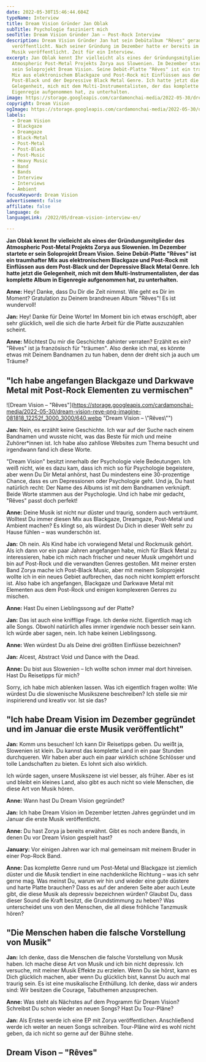 ```yaml
---
date: 2022-05-30T15:46:44.604Z
typeName: Interview
title: Dream Vision Gründer Jan Oblak
subTitle: Psychologie fasziniert mich
seoTitle: Dream Vision Gründer Jan – Post-Rock Interview
description: Dream Vision Gründer Jan hat sein Debütalbum "Rêves" gerade
  veröffentlicht. Nach seiner Gründung im Dezember hatte er bereits im Januar
  Musik veröffentlicht. Zeit für ein Interview.
excerpt: Jan Oblak kennt Ihr vielleicht als eines der Gründungsmitglieder des
  Atmospheric Post-Metal Projekts Zorya aus Slowenien. Im Dezember startete er
  sein Soloprojekt Dream Vision. Seine Debüt-Platte "Rêves" ist ein traumhafter
  Mix aus elektronischem Blackgaze und Post-Rock mit Einflüssen aus dem
  Post-Black und der Depressive Black Metal Genre. Ich hatte jetzt die
  Gelegenheit, mich mit dem Multi-Instrumentalisten, der das komplette Album in
  Eigenregie aufgenommen hat, zu unterhalten.
image: https://storage.googleapis.com/cardamonchai-media/2022-05-30/dream-vision-jan-jpg-imagine-080808_191a12_1024_768/640.webp
copyright: Dream Vision
ogImage: https://storage.googleapis.com/cardamonchai-media/2022-05-30/dream-vision-jan-fb-jpg-imagine-080808_191a13_1200_628/640.webp
labels:
  - Dream Vision
  - Blackgaze
  - Dreamgaze
  - Black-Metal
  - Post-Metal
  - Post-Black
  - Post-Music
  - Heavy Music
  - Band
  - Bands
  - Interview
  - Interviews
  - Ambient
focusKeyword: Dream Vision
advertisement: false
affiliate: false
language: de
languageLink: /2022/05/dream-vision-interview-en/

---
```


**Jan Oblak kennt Ihr vielleicht als eines der Gründungsmitglieder des Atmospheric Post-Metal Projekts Zorya aus Slowenien. Im Dezember startete er sein Soloprojekt Dream Vision. Seine Debüt-Platte "Rêves" ist ein traumhafter Mix aus elektronischem Blackgaze und Post-Rock mit Einflüssen aus dem Post-Black und der Depressive Black Metal Genre. Ich hatte jetzt die Gelegenheit, mich mit dem Multi-Instrumentalisten, der das komplette Album in Eigenregie aufgenommen hat, zu unterhalten.**

**Anne:** Hey! Danke, dass Du Dir die Zeit nimmst. Wie geht es Dir im Moment? Gratulation zu Deinem brandneuen Album "Rêves"! Es ist wundervoll!

**Jan:** Hey! Danke für Deine Worte! Im Moment bin ich etwas erschöpft, aber sehr glücklich, weil die sich die harte Arbeit für die Platte auszuzahlen scheint.

**Anne:** Möchtest Du mir die Geschichte dahinter verraten? Erzählt es ein? "Rêves" ist ja französisch für "träumen". Also denke ich mal, es könnte etwas mit Deinem Bandnamen zu tun haben, denn der dreht sich ja auch um Träume?

## "Ich habe angefangen Blackgaze und Darkwave Metal mit Post-Rock Elementen zu vermischen"

![Dream Vision – "Rêves"](https://storage.googleapis.com/cardamonchai-media/2022-05-30/dream-vision-reve-png-imagine-081818_12252f_3000_3000/640.webp "Dream Vision – \\"Rêves\\"")

**Jan:** Nein, es erzählt keine Geschichte. Ich war auf der Suche nach einem Bandnamen und wusste nicht, was das Beste für mich und meine Zuhörer\*innen ist. Ich habe also zahllose Websites zum Thema besucht und irgendwann fand ich diese Worte.

"Dream Vision" besitzt innerhalb der Psychologie viele Bedeutungen. Ich weiß nicht, wie es dazu kam, dass ich mich so für Psychologie begeistere, aber wenn Du Dir Metal anhörst, hast Du mindestens eine 30-prozentige Chance, dass es um Depressionen oder Psychologie geht. Und ja, Du hast natürlich recht: Der Name des Albums ist mit dem Bandnamen verknüpft. Beide Worte stammen aus der Psychologie. Und ich habe mir gedacht, "Rêves" passt doch perfekt!

**Anne:** Deine Musik ist nicht nur düster und traurig, sondern auch verträumt. Wolltest Du immer diesen Mix aus Blackgaze, Dreamgaze, Post-Metal und Ambient machen? Es klingt so, als würdest Du Dich in dieser Welt sehr zu Hause fühlen – was wunderschön ist.

**Jan:** Oh nein. Als Kind habe ich vorwiegend Metal und Rockmusik gehört. Als ich dann vor ein paar Jahren angefangen habe, mich für Black Metal zu interessieren, habe ich mich nach frischer und neuer Musik umgehört und bin auf Post-Rock und die verwandten Genres gestoßen. Mit meiner ersten Band Zorya mache ich Post-Black Music, aber mit meinem Soloprojekt wollte ich in ein neues Gebiet aufbrechen, das noch nicht komplett erforscht ist. Also habe ich angefangen, Blackgaze und Darkwave Metal mit Elementen aus dem Post-Rock und einigen komplexeren Genres zu mischen.

**Anne:** Hast Du einen Lieblingssong auf der Platte?

**Jan:** Das ist auch eine knifflige Frage. Ich denke nicht. Eigentlich mag ich alle Songs. Obwohl natürlich alles immer irgendwie noch besser sein kann. Ich würde aber sagen, nein. Ich habe keinen Lieblingssong.

**Anne:** Wen würdest Du als Deine drei größten Einflüsse bezeichnen?

**Jan:** Alcest, Abstract Void und Dance with the Dead.

**Anne:** Du bist aus Slowenien – Ich wollte schon immer mal dort hinreisen. Hast Du Reisetipps für mich?

Sorry, ich habe mich ablenken lassen. Was ich eigentlich fragen wollte: Wie würdest Du die slowenische Musikszene beschreiben? Ich stelle sie mir inspirierend und kreativ vor. Ist sie das?

## "Ich habe Dream Vision im Dezember gegründet und im Januar die erste Musik veröffentlicht"

**Jan:** Komm uns besuchen! Ich kann Dir Reisetipps geben. Du weißt ja, Slowenien ist klein. Du kannst das komplette Land in ein paar Stunden durchqueren. Wir haben aber auch ein paar wirklich schöne Schlösser und tolle Landschaften zu bieten. Es lohnt sich also wirklich.

Ich würde sagen, unsere Musikszene ist viel besser, als früher. Aber es ist und bleibt ein kleines Land, also gibt es auch nicht so viele Menschen, die diese Art von Musik hören.

**Anne:** Wann hast Du Dream Vision gegründet?

**Jan:** Ich habe Dream Vision im Dezember letzten Jahres gegründet und im Januar die erste Musik veröffentlicht.

**Anne:** Du hast Zorya ja bereits erwähnt. Gibt es noch andere Bands, in denen Du vor Dream Vision gespielt hast?

**January:** Vor einigen Jahren war ich mal gemeinsam mit meinem Bruder in einer Pop-Rock Band.

**Anne:** Das komplette Genre rund um Post-Metal und Blackgaze ist ziemlich düster und die Musik tendiert in eine nachdenkliche Richtung – was ich sehr gerne mag. Was meinst Du, warum wir hin und wieder eine gute düstere und harte Platte brauchen? Dass es auf der anderen Seite aber auch Leute gibt, die diese Musik als depressiv bezeichnen würden? Glaubst Du, dass dieser Sound die Kraft besitzt, die Grundstimmung zu heben? Was unterscheidet uns von den Menschen, die all diese fröhliche Tanzmusik hören?

## "Die Menschen haben die falsche Vorstellung von Musik"

**Jan:** Ich denke, dass die Menschen die falsche Vorstellung von Musik haben. Ich mache diese Art von Musik und ich bin nicht depressiv. Ich versuche, mit meiner Musik Effekte zu erzielen. Wenn Du sie hörst, kann es Dich glücklich machen, aber wenn Du glücklich bist, kannst Du auch mal traurig sein. Es ist eine musikalische Enthüllung. Ich denke, dass wir anders sind: Wir besitzen die Courage, Tabuthemen anzusprechen.

**Anne:** Was steht als Nächstes auf dem Programm für Dream Vision? Schreibst Du schon wieder an neuen Songs? Hast Du Tour-Pläne?

**Jan:** Als Erstes werde ich eine EP mit Zorya veröffentlichen. Anschließend werde ich weiter an neuen Songs schreiben. Tour-Pläne wird es wohl nicht geben, da ich nicht so gerne auf der Bühne stehe.

## Dream Vison – "Rêves"

<YouTube id="8IxKX238Fxc" />
